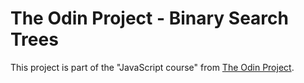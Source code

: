 # The Odin Project - Binary Search Trees
This project is part of the "JavaScript course" from [The Odin Project](https://www.theodinproject.com/).
